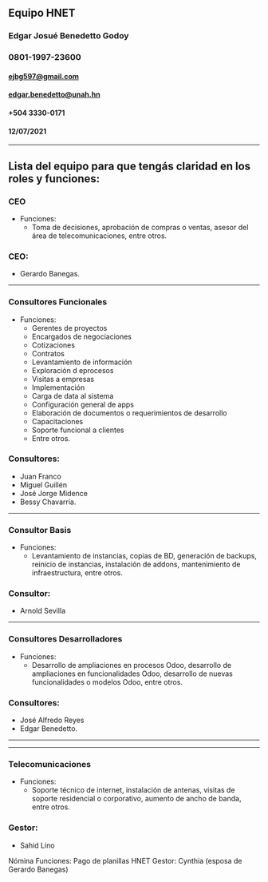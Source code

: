 ## Equipo HNET
### Edgar Josué Benedetto Godoy
### 0801-1997-23600
#### ejbg597@gmail.com
#### edgar.benedetto@unah.hn
#### +504 3330-0171
#### 12/07/2021
___
## Lista del equipo para que tengás claridad en los roles y funciones:
### CEO
* Funciones: 
    * Toma de decisiones, aprobación de compras o ventas, asesor del área de telecomunicaciones, entre otros.

### CEO: 
* Gerardo Banegas.
___
### Consultores Funcionales
* Funciones: 
    * Gerentes de proyectos
    * Encargados de negociaciones 
    * Cotizaciones 
    * Contratos 
    * Levantamiento de información 
    * Exploración d eprocesos 
    * Visitas a empresas 
    * Implementación 
    * Carga de data al sistema 
    * Configuración general de apps 
    * Elaboración de documentos o requerimientos de desarrollo 
    * Capacitaciones 
    * Soporte funcional a clientes 
    * Entre otros.
    
### Consultores: 
* Juan Franco 
* Miguel Guillén 
* José Jorge Midence 
* Bessy Chavarría. 

___

### Consultor Basis
* Funciones: 
    * Levantamiento de instancias, copias de BD, generación de backups, reinicio de instancias, instalación de addons, mantenimiento de infraestructura, entre otros. 

### Consultor: 
* Arnold Sevilla
___
### Consultores Desarrolladores
* Funciones: 
    * Desarrollo de ampliaciones en procesos Odoo, desarrollo de ampliaciones en funcionalidades Odoo, desarrollo de nuevas funcionalidades o modelos Odoo, entre otros.

### Consultores: 
* José Alfredo Reyes
* Edgar Benedetto.
___
___
### Telecomunicaciones
* Funciones: 
    * Soporte técnico de internet, instalación de antenas, visitas de soporte residencial o corporativo, aumento de ancho de banda, entre otros.

### Gestor: 
* Sahid Lino 

Nómina
Funciones: Pago de planillas HNET
Gestor: Cynthia (esposa de Gerardo Banegas)